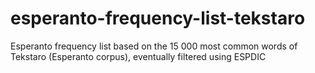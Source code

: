 # esperanto-frequency-list-tekstaro
Esperanto frequency list based on the 15 000 most common words of Tekstaro (Esperanto corpus), eventually filtered using ESPDIC
